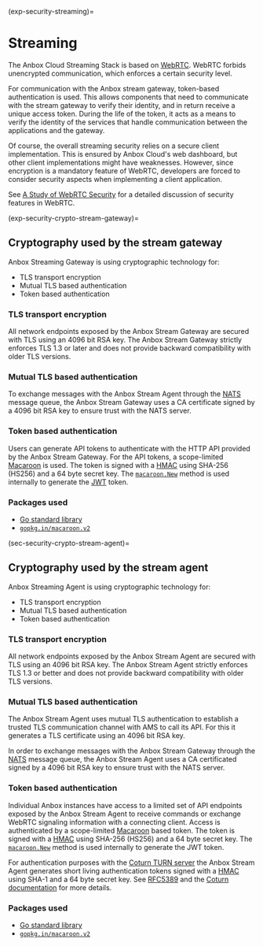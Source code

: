 (exp-security-streaming)=
# Streaming

The Anbox Cloud Streaming Stack is based on [WebRTC](https://webrtc.org/). WebRTC forbids unencrypted communication, which enforces a certain security level.

For communication with the Anbox stream gateway, token-based authentication is used. This allows components that need to communicate with the stream gateway to verify their identity, and in return receive a unique access token. During the life of the token, it acts as a means to verify the identity of the services that handle communication between the applications and the gateway.

Of course, the overall streaming security relies on a secure client implementation. This is ensured by Anbox Cloud's web dashboard, but other client implementations might have weaknesses. However, since encryption is a mandatory feature of WebRTC, developers are forced to consider security aspects when implementing a client application.

See [A Study of WebRTC Security](https://webrtc-security.github.io/) for a detailed discussion of security features in WebRTC.

(exp-security-crypto-stream-gateway)=
## Cryptography used by the stream gateway

Anbox Streaming Gateway is using cryptographic technology for:

* TLS transport encryption
* Mutual TLS based authentication
* Token based authentication

### TLS transport encryption

All network endpoints exposed by the Anbox Stream Gateway are secured with TLS using an 4096 bit RSA key. The Anbox Stream Gateway strictly enforces TLS 1.3 or later and does not provide backward compatibility with older TLS versions.

### Mutual TLS based authentication

To exchange messages with the Anbox Stream Agent through the [NATS](https://nats.io/) message queue, the Anbox Stream Gateway uses a CA certificate signed by a 4096 bit RSA key to ensure trust with the NATS server.

### Token based authentication

Users can generate API tokens to authenticate with the HTTP API provided by the Anbox Stream Gateway. For the API tokens, a scope-limited [Macaroon](http://theory.stanford.edu/~ataly/Papers/macaroons.pdf) is used. The token is signed with a [HMAC](https://www.okta.com/identity-101/hmac/) using SHA-256 (HS256) and a 64 byte secret key. The [`macaroon.New`](https://pkg.go.dev/gopkg.in/macaroon.v2@v2.1.0#New) method is used internally to generate the [JWT](https://jwt.io/) token.

### Packages used

* [Go standard library](https://pkg.go.dev/std)
* [`gopkg.in/macaroon.v2`](https://gopkg.in/macaroon.v2)

(sec-security-crypto-stream-agent)=
## Cryptography used by the stream agent

Anbox Streaming Agent is using cryptographic technology for:

* TLS transport encryption
* Mutual TLS based authentication
* Token based authentication

### TLS transport encryption

All network endpoints exposed by the Anbox Stream Agent are secured with TLS using an 4096 bit RSA key. The Anbox Stream Agent strictly enforces TLS 1.3 or better and does not provide backward compatibility with older TLS versions.

### Mutual TLS based authentication

The Anbox Stream Agent uses mutual TLS authentication to establish a trusted TLS communication channel with AMS to call its API. For this it generates a TLS certificate using an 4096 bit RSA key.

In order to exchange messages with the Anbox Stream Gateway through the [NATS](https://nats.io/) message queue, the Anbox Stream Agent uses a CA certificated signed by a 4096 bit RSA key to ensure trust with the NATS server.

### Token based authentication

Individual Anbox instances have access to a limited set of API endpoints exposed by the Anbox Stream Agent to receive commands or exchange WebRTC signaling information with a connecting client. Access is authenticated by a scope-limited [Macaroon](http://theory.stanford.edu/~ataly/Papers/macaroons.pdf) based token. The token is signed with a [HMAC](https://www.okta.com/identity-101/hmac/) using SHA-256 (HS256) and a 64 byte secret key. The [`macaroon.New`](https://pkg.go.dev/gopkg.in/macaroon.v2@v2.1.0#New) method is used internally to generate the JWT token.

For authentication purposes with the [Coturn TURN server](https://github.com/coturn/coturn) the Anbox Stream Agent generates short living authentication tokens signed with a [HMAC](https://www.okta.com/identity-101/hmac/) using SHA-1 and a 64 byte secret key. See [RFC5389](https://datatracker.ietf.org/doc/html/rfc5389#section-15.4) and the [Coturn documentation](https://github.com/coturn/coturn/blob/master/README.turnserver) for more details.

### Packages used

* [Go standard library](https://pkg.go.dev/std)
* [`gopkg.in/macaroon.v2`](https://gopkg.in/macaroon.v2)
